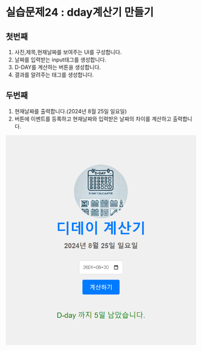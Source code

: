 # 실습문제24 : dday계산기 만들기

## 첫번째

1. 사진,제목,현재날짜를 보여주는 UI를 구성합니다.
2. 날짜를 입력받는 input태그를 생성합니다.
3. D-DAY를 계산하는 버튼을 생성합니다.
4. 결과를 알려주는 태그를 생성합니다.

## 두번째

1. 현재날짜를 출력합니다.(2024년 8월 25일 일요일)
2. 버튼에 이벤트를 등록하고 현재날짜와 입력받은 날짜의 차이를 계산하고 출력합니다.

![사진](./example.png)

